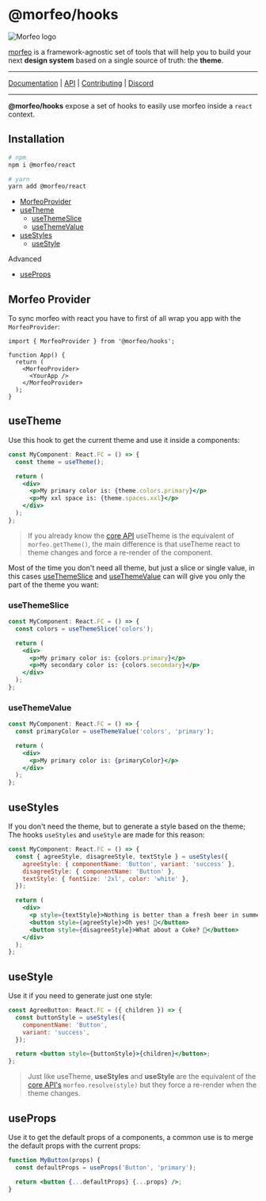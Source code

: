 # @morfeo/hooks

![Morfeo logo](https://morfeo.dev/img/morfeo.png)

[morfeo](https://morfeo.dev) is a framework-agnostic set of tools that will help you to build your next **design system** based on a single source of truth: the **theme**.

---

[Documentation](https://morfeo.dev) | [API](https://github.com/VLK-STUDIO/morfeo) | [Contributing](https://github.com/VLK-STUDIO/morfeo/blob/main/CONTRIBUTING.md) | [Discord](https://discord.com/channels/939456827152805919/939456827152805922)

---

**@morfeo/hooks** expose a set of hooks to easily use morfeo inside a `react` context.

## Installation

```bash
# npm
npm i @morfeo/react

# yarn
yarn add @morfeo/react
```

- [MorfeoProvider](#morfeo-provider)
- [useTheme](#usetheme)
  - [useThemeSlice](#usethemeslice)
  - [useThemeValue](#usethemevalue)
- [useStyles](#usestyles)
  - [useStyle](#usestyle)

Advanced

- [useProps](#useprops)

## Morfeo Provider

To sync morfeo with react you have to first of all wrap you app with the `MorfeoProvider`:

```tsx
import { MorfeoProvider } from '@morfeo/hooks';

function App() {
  return (
    <MorfeoProvider>
      <YourApp />
    </MorfeoProvider>
  );
}
```

## useTheme

Use this hook to get the current theme and use it inside a components:

```jsx
const MyComponent: React.FC = () => {
  const theme = useTheme();

  return (
    <div>
      <p>My primary color is: {theme.colors.primary}</p>
      <p>My xxl space is: {theme.spaces.xxl}</p>
    </div>
  );
};
```

> If you already know the [core API](./core) useTheme is the equivalent of `morfeo.getTheme()`, the main difference is that useTheme react
> to theme changes and force a re-render of the component.

Most of the time you don't need all theme, but just a slice or single value, in this cases [useThemeSlice](#useThemeSlice) and [useThemeValue](#useThemeValue) can will give you only the part of the theme you want:

### useThemeSlice

```jsx
const MyComponent: React.FC = () => {
  const colors = useThemeSlice('colors');

  return (
    <div>
      <p>My primary color is: {colors.primary}</p>
      <p>My secondary color is: {colors.secondary}</p>
    </div>
  );
};
```

### useThemeValue

```jsx
const MyComponent: React.FC = () => {
  const primaryColor = useThemeValue('colors', 'primary');

  return (
    <div>
      <p>My primary color is: {primaryColor}</p>
    </div>
  );
};
```

## useStyles

If you don't need the theme, but to generate a style based on the theme; The hooks `useStyles` and `useStyle` are made for this reason:

```jsx
const MyComponent: React.FC = () => {
  const { agreeStyle, disagreeStyle, textStyle } = useStyles({
    agreeStyle: { componentName: 'Button', variant: 'success' },
    disagreeStyle: { componentName: 'Button' },
    textStyle: { fontSize: '2xl', color: 'white' },
  });

  return (
    <div>
      <p style={textStyle}>Nothing is better than a fresh beer in summer 🍺</p>
      <button style={agreeStyle}>Oh yes! 🍻</button>
      <button style={disagreeStyle}>What about a Coke? 🥤</button>
    </div>
  );
};
```

## useStyle

Use it if you need to generate just one style:

```jsx
const AgreeButton: React.FC = ({ children }) => {
  const buttonStyle = useStyles({
    componentName: 'Button',
    variant: 'success',
  });

  return <button style={buttonStyle}>{children}</button>;
};
```

> Just like useTheme, **useStyles** and **useStyle** are the equivalent of the [core API's](https://morfeo.dev/docs/Packages/core) `morfeo.resolve(style)`
> but they force a re-render when the theme changes.

## useProps

Use it to get the default props of a components, a common use is to merge the default props with the current props:

```jsx
function MyButton(props) {
  const defaultProps = useProps('Button', 'primary');

  return <button {...defaultProps} {...props} />;
}
```
